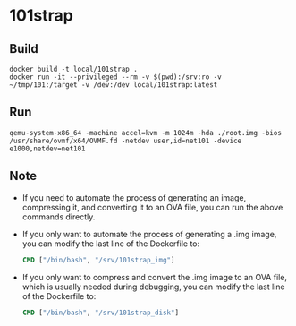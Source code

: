 # 101strap

## Build

```shell
docker build -t local/101strap .
docker run -it --privileged --rm -v $(pwd):/srv:ro -v ~/tmp/101:/target -v /dev:/dev local/101strap:latest
```

## Run

```shell
qemu-system-x86_64 -machine accel=kvm -m 1024m -hda ./root.img -bios /usr/share/ovmf/x64/OVMF.fd -netdev user,id=net101 -device e1000,netdev=net101
```

## Note

+ If you need to automate the process of generating an image, compressing it, and converting it to an OVA file, you can run the above commands directly. 

+ If you only want to automate the process of generating a .img image, you can modify the last line of the Dockerfile to: 

  ```dockerfile
  CMD ["/bin/bash", "/srv/101strap_img"]
  ```

+ If you only want to compress and convert the .img image to an OVA file, which is usually needed during debugging, you can modify the last line of the Dockerfile to: 

  ```dockerfile
  CMD ["/bin/bash", "/srv/101strap_disk"]
  ```
